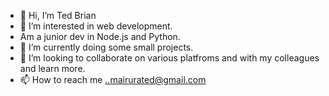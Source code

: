 - 👋 Hi, I’m Ted Brian
- 👀 I’m interested in web development.
- Am a junior dev in Node.js and Python.
- 🌱 I’m currently doing some small projects.
- 💞️ I’m looking to collaborate on various platfroms and with my colleagues and learn more.
- 📫 How to reach me ..mairurated@gmail.com

<!---
mairura/mairura is a ✨ special ✨ repository because its `README.md` (this file) appears on your GitHub profile.
You can click the Preview link to take a look at your changes.
--->
